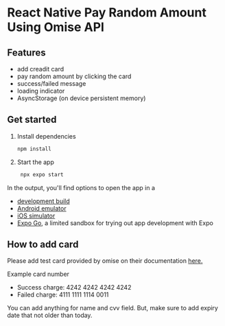 # React Native Pay Random Amount Using Omise API

## Features

- add creadit card
- pay random amount by clicking the card
- success/failed message
- loading indicator
- AsyncStorage (on device persistent memory)

## Get started

1. Install dependencies

   ```bash
   npm install
   ```

2. Start the app

   ```bash
    npx expo start
   ```

In the output, you'll find options to open the app in a

- [development build](https://docs.expo.dev/develop/development-builds/introduction/)
- [Android emulator](https://docs.expo.dev/workflow/android-studio-emulator/)
- [iOS simulator](https://docs.expo.dev/workflow/ios-simulator/)
- [Expo Go](https://expo.dev/go), a limited sandbox for trying out app development with Expo

## How to add card

Please add test card provided by omise on their documentation [here.](https://docs.opn.ooo/api-testing#creating-successful-charges)

Example card number

- Success charge: 4242 4242 4242 4242
- Failed charge: 4111 1111 1114 0011

You can add anything for name and cvv field. But, make sure to add expiry date that not older than today.